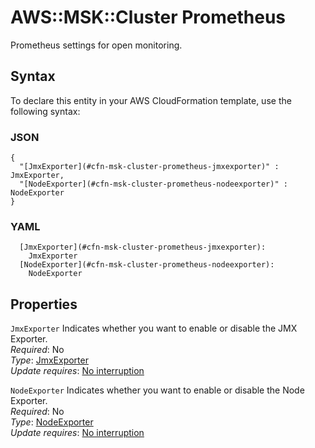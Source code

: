 # AWS::MSK::Cluster Prometheus<a name="aws-properties-msk-cluster-prometheus"></a>

Prometheus settings for open monitoring\.

## Syntax<a name="aws-properties-msk-cluster-prometheus-syntax"></a>

To declare this entity in your AWS CloudFormation template, use the following syntax:

### JSON<a name="aws-properties-msk-cluster-prometheus-syntax.json"></a>

```
{
  "[JmxExporter](#cfn-msk-cluster-prometheus-jmxexporter)" : JmxExporter,
  "[NodeExporter](#cfn-msk-cluster-prometheus-nodeexporter)" : NodeExporter
}
```

### YAML<a name="aws-properties-msk-cluster-prometheus-syntax.yaml"></a>

```
  [JmxExporter](#cfn-msk-cluster-prometheus-jmxexporter):
    JmxExporter
  [NodeExporter](#cfn-msk-cluster-prometheus-nodeexporter):
    NodeExporter
```

## Properties<a name="aws-properties-msk-cluster-prometheus-properties"></a>

`JmxExporter` <a name="cfn-msk-cluster-prometheus-jmxexporter"></a>
Indicates whether you want to enable or disable the JMX Exporter\.  
_Required_: No  
_Type_: [JmxExporter](aws-properties-msk-cluster-jmxexporter.md)  
_Update requires_: [No interruption](https://docs.aws.amazon.com/AWSCloudFormation/latest/UserGuide/using-cfn-updating-stacks-update-behaviors.html#update-no-interrupt)

`NodeExporter` <a name="cfn-msk-cluster-prometheus-nodeexporter"></a>
Indicates whether you want to enable or disable the Node Exporter\.  
_Required_: No  
_Type_: [NodeExporter](aws-properties-msk-cluster-nodeexporter.md)  
_Update requires_: [No interruption](https://docs.aws.amazon.com/AWSCloudFormation/latest/UserGuide/using-cfn-updating-stacks-update-behaviors.html#update-no-interrupt)
